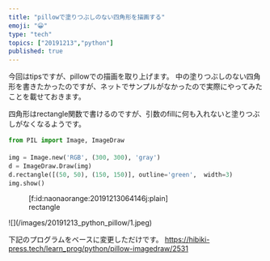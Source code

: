 ```yaml
---
title: "pillowで塗りつぶしのない四角形を描画する"
emoji: "😀"
type: "tech"
topics: ["20191213","python"]
published: true
---
```

今回はtipsですが、pillowでの描画を取り上げます。
中の塗りつぶしのない四角形を書きたかったのですが、ネットでサンプルがなかったので実際にやってみたことを載せておきます。

四角形はrectangle関数で書けるのですが、引数のfillに何も入れないと塗りつぶしがなくなるようです。

```python
from PIL import Image, ImageDraw

img = Image.new('RGB', (300, 300), 'gray')
d = ImageDraw.Draw(img)
d.rectangle([(50, 50), (150, 150)], outline='green',  width=3)
img.show()
```

<figure class="figure-image figure-image-fotolife" title="rectangle">[f:id:naonaorange:20191213064146j:plain]<figcaption>rectangle</figcaption></figure>
![](/images/20191213_python_pillow/1.jpeg)

下記のプログラムをベースに変更しただけです。
https://hibiki-press.tech/learn_prog/python/pillow-imagedraw/2531

